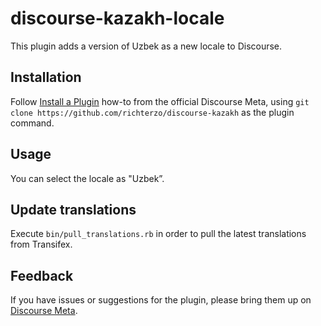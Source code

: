 # discourse-kazakh-locale

This plugin adds a version of Uzbek as a new locale to Discourse.

## Installation

Follow [Install a Plugin](https://meta.discourse.org/t/install-a-plugin/19157)
how-to from the official Discourse Meta, using `git clone https://github.com/richterzo/discourse-kazakh`
as the plugin command.

## Usage

You can select the locale as "Uzbek”.

## Update translations

Execute `bin/pull_translations.rb` in order to pull the latest translations from Transifex.

## Feedback

If you have issues or suggestions for the plugin, please bring them up on
[Discourse Meta](https://meta.discourse.org).
